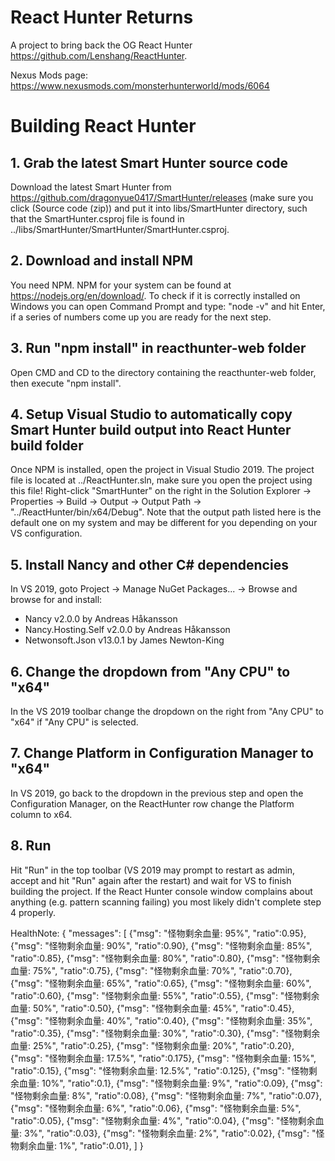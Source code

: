 # React Hunter Returns
A project to bring back the OG React Hunter https://github.com/Lenshang/ReactHunter.

Nexus Mods page: https://www.nexusmods.com/monsterhunterworld/mods/6064

# Building React Hunter

## 1. Grab the latest Smart Hunter source code
Download the latest Smart Hunter from https://github.com/dragonyue0417/SmartHunter/releases (make sure you click (Source code (zip)) and put it into libs/SmartHunter directory, such that the SmartHunter.csproj file is found in ../libs/SmartHunter/SmartHunter/SmartHunter.csproj.

## 2. Download and install NPM
You need NPM. NPM for your system can be found at https://nodejs.org/en/download/. To check if it is correctly installed on Windows you can open Command Prompt and type: "node -v" and hit Enter, if a series of numbers come up you are ready for the next step.

## 3. Run "npm install" in reacthunter-web folder
Open CMD and CD to the directory containing the reacthunter-web folder, then execute "npm install".

## 4. Setup Visual Studio to automatically copy Smart Hunter build output into React Hunter build folder
Once NPM is installed, open the project in Visual Studio 2019. The project file is located at ../ReactHunter.sln, make sure you open the project using this file! Right-click "SmartHunter" on the right in the Solution Explorer -> Properties -> Build -> Output -> Output Path -> "../ReactHunter/bin/x64/Debug". Note that the output path listed here is the default one on my system and may be different for you depending on your VS configuration.

## 5. Install Nancy and other C# dependencies
In VS 2019, goto Project -> Manage NuGet Packages... -> Browse and browse for and install:
  - Nancy v2.0.0 by Andreas Håkansson
  - Nancy.Hosting.Self v2.0.0 by Andreas Håkansson
  - Netwonsoft.Json v13.0.1 by James Newton-King 

## 6. Change the dropdown from "Any CPU" to "x64" 
In the VS 2019 toolbar change the dropdown on the right from "Any CPU" to "x64" if "Any CPU" is selected.

## 7. Change Platform in Configuration Manager to "x64" 
In VS 2019, go back to the dropdown in the previous step and open the Configuration Manager, on the ReactHunter row change the Platform column to x64.

## 8. Run
Hit "Run" in the top toolbar (VS 2019 may prompt to restart as admin, accept and hit "Run" again after the restart) and wait for VS to finish building the project. If the React Hunter console window complains about anything (e.g. pattern scanning failing) you most likely didn't complete step 4 properly.

HealthNote:
{
	"messages": [
	{"msg": "<STYL MOJI_GREEN_DEFAULT>怪物剩余血量: 95%</STYL>", "ratio":0.95},
	{"msg": "<STYL MOJI_GREEN_DEFAULT>怪物剩余血量: 90%</STYL>", "ratio":0.90},
	{"msg": "<STYL MOJI_GREEN_DEFAULT>怪物剩余血量: 85%</STYL>", "ratio":0.85},
	{"msg": "<STYL MOJI_GREEN_DEFAULT>怪物剩余血量: 80%</STYL>", "ratio":0.80},
	{"msg": "<STYL MOJI_GREEN_DEFAULT>怪物剩余血量: 75%</STYL>", "ratio":0.75},
	{"msg": "<STYL MOJI_GREEN_DEFAULT>怪物剩余血量: 70%</STYL>", "ratio":0.70},
	{"msg": "<STYL MOJI_GREEN_DEFAULT>怪物剩余血量: 65%</STYL>", "ratio":0.65},
	{"msg": "<STYL MOJI_GREEN_DEFAULT>怪物剩余血量: 60%</STYL>", "ratio":0.60},
	{"msg": "<STYL MOJI_GREEN_DEFAULT>怪物剩余血量: 55%</STYL>", "ratio":0.55},
	{"msg": "<STYL MOJI_GREEN_DEFAULT>怪物剩余血量: 50%</STYL>", "ratio":0.50},
	{"msg": "<STYL MOJI_YELLOW_DEFAULT>怪物剩余血量: 45%</STYL>", "ratio":0.45},
	{"msg": "<STYL MOJI_YELLOW_DEFAULT>怪物剩余血量: 40%</STYL>", "ratio":0.40},
	{"msg": "<STYL MOJI_YELLOW_DEFAULT>怪物剩余血量: 35%</STYL>", "ratio":0.35},
	{"msg": "<STYL MOJI_YELLOW_DEFAULT>怪物剩余血量: 30%</STYL>", "ratio":0.30},
	{"msg": "<STYL MOJI_YELLOW_DEFAULT>怪物剩余血量: 25%</STYL>", "ratio":0.25},
	{"msg": "<STYL MOJI_YELLOW_DEFAULT>怪物剩余血量: 20%</STYL>", "ratio":0.20},
	{"msg": "<STYL MOJI_RED_DEFAULT>怪物剩余血量: 17.5%</STYL>", "ratio":0.175},
	{"msg": "<STYL MOJI_RED_DEFAULT>怪物剩余血量: 15%</STYL>", "ratio":0.15},
	{"msg": "<STYL MOJI_RED_DEFAULT>怪物剩余血量: 12.5%</STYL>", "ratio":0.125},
	{"msg": "<STYL MOJI_RED_DEFAULT>怪物剩余血量: 10%</STYL>", "ratio":0.1},
	{"msg": "<STYL MOJI_RED_DEFAULT>怪物剩余血量: 9%</STYL>", "ratio":0.09},
	{"msg": "<STYL MOJI_RED_DEFAULT>怪物剩余血量: 8%</STYL>", "ratio":0.08},
	{"msg": "<STYL MOJI_RED_DEFAULT>怪物剩余血量: 7%</STYL>", "ratio":0.07},
	{"msg": "<STYL MOJI_RED_DEFAULT>怪物剩余血量: 6%</STYL>", "ratio":0.06},
	{"msg": "<STYL MOJI_RED_DEFAULT>怪物剩余血量: 5%</STYL>", "ratio":0.05},
	{"msg": "<STYL MOJI_RED_DEFAULT>怪物剩余血量: 4%</STYL>", "ratio":0.04},
	{"msg": "<STYL MOJI_RED_DEFAULT>怪物剩余血量: 3%</STYL>", "ratio":0.03},
	{"msg": "<STYL MOJI_RED_DEFAULT>怪物剩余血量: 2%</STYL>", "ratio":0.02},
	{"msg": "<STYL MOJI_RED_DEFAULT>怪物剩余血量: 1%</STYL>", "ratio":0.01},
	]
	}
